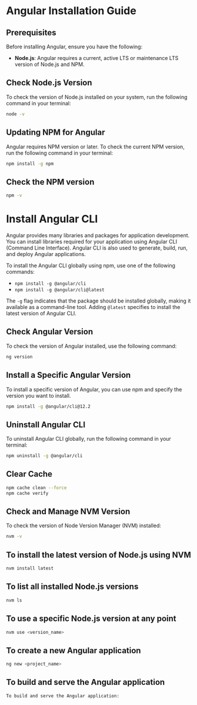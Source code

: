 # Angular Installation Guide

## Prerequisites

Before installing Angular, ensure you have the following:

- **Node.js**: Angular requires a current, active LTS or maintenance LTS version of Node.js and NPM.

## Check Node.js Version

To check the version of Node.js installed on your system, run the following command in your terminal:

```bash
node -v
```

## Updating NPM for Angular

Angular requires NPM version or later. To check the current NPM version, run the following command in your terminal:

```bash
npm install -g npm
```

## Check the NPM version

```bash
npm -v
```

# Install Angular CLI

Angular provides many libraries and packages for application development. You can install libraries required for your application using Angular CLI (Command Line Interface). Angular CLI is also used to generate, build, run, and deploy Angular applications.

To install the Angular CLI globally using npm, use one of the following commands:

- `npm install -g @angular/cli`
- `npm install -g @angular/cli@latest`

The `-g` flag indicates that the package should be installed globally, making it available as a command-line tool. Adding `@latest` specifies to install the latest version of Angular CLI.

## Check Angular Version

To check the version of Angular installed, use the following command:

```bash
ng version
```

## Install a Specific Angular Version

To install a specific version of Angular, you can use npm and specify the version you want to install.

```bash
npm install -g @angular/cli@12.2
```

## Uninstall Angular CLI

To uninstall Angular CLI globally, run the following command in your terminal:

```bash
npm uninstall -g @angular/cli
```

## Clear Cache

```bash
npm cache clean --force
npm cache verify
```

## Check and Manage NVM Version

To check the version of Node Version Manager (NVM) installed:

```bash
nvm -v
```

## To install the latest version of Node.js using NVM

```bash
nvm install latest
```

## To list all installed Node.js versions

```bash
nvm ls
```

## To use a specific Node.js version at any point

```bash
nvm use <version_name>
```

## To create a new Angular application

```bash
ng new <project_name>
```

## To build and serve the Angular application

```bash
To build and serve the Angular application:
```
